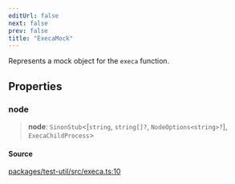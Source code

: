 ```yaml
---
editUrl: false
next: false
prev: false
title: "ExecaMock"
---
```


Represents a mock object for the `execa` function.

## Properties

### node

> **node**: `SinonStub`\<[`string`, `string[]?`, `NodeOptions<string>?`], `ExecaChildProcess`\>

#### Source

[packages/test-util/src/execa.ts:10](https://github.com/boneskull/midnight-smoker/blob/417858b/packages/test-util/src/execa.ts#L10)
